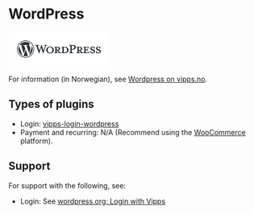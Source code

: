 <!-- START_METADATA
---
title: WordPress plugin platform
sidebar_label: WordPress
hide_table_of_contents: true
pagination_next: null
pagination_prev: null
---
END_METADATA -->

# WordPress

![Wordpress logo](images/wordpress.png)

For information (in Norwegian), see [Wordpress on vipps.no](https://www.vipps.no/produkter-og-tjenester/bedrift/ta-betalt-paa-nett/ta-betalt-paa-nett/woocommerce/).

## Types of plugins

* Login: [vipps-login-wordpress](https://github.com/vippsas/vipps-login-wordpress)
* Payment and recurring: N/A (Recommend using the [WooCommerce](../woocommerce/README.md) platform).

## Support

For support with the following, see:

* Login: See [wordpress.org: Login with Vipps](https://wordpress.org/support/plugin/login-with-vipps/)
